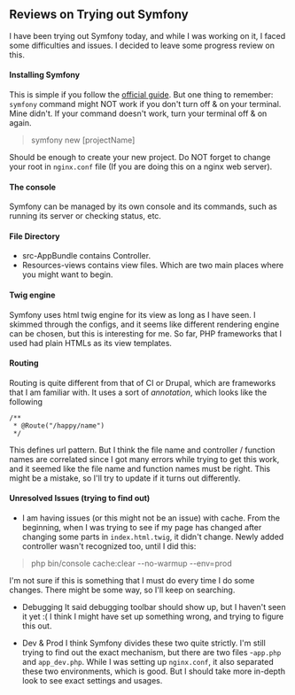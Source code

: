 ## Reviews on Trying out Symfony
I have been trying out Symfony today, and while I was working on it, I faced some difficulties and issues.
I decided to leave some progress review on this.

#### Installing Symfony
This is simple if you follow the [official guide](https://symfony.com/doc/current/setup.html). But one thing to remember: `symfony` command might NOT work if you don't turn off & on your terminal. Mine didn't. If your command doesn't work, turn your terminal off & on again.
> symfony new [projectName]

Should be enough to create your new project. Do NOT forget to change your root in `nginx.conf` file (If you are doing this on a nginx web server).

#### The console
Symfony can be managed by its own console and its commands, such as running its server or checking status, etc.

#### File Directory
* src-AppBundle contains Controller.
* Resources-views contains view files.
Which are two main places where you might want to begin.

#### Twig engine
Symfony uses html twig engine for its view as long as I have seen. I skimmed through the configs, and it seems like different rendering engine can be chosen, but this is interesting for me. So far, PHP frameworks that I used had plain HTMLs as its view templates.

#### Routing
Routing is quite different from that of CI or Drupal, which are frameworks that I am familiar with. It uses a sort of *annotation*, which looks like the following
```
/**
 * @Route("/happy/name")
 */
```
This defines url pattern. But I think the file name and controller / function names are correlated since I got many errors while trying to get this work, and it seemed like the file name and function names must be right.
This might be a mistake, so I'll try to update if it turns out differently.

#### Unresolved Issues (trying to find out)
* I am having issues (or this might not be an issue) with cache. From the beginning, when I was trying to see if my page has changed after changing some parts in `index.html.twig`, it didn't change.
Newly added controller wasn't recognized too, until I did this:
>php bin/console cache:clear --no-warmup --env=prod

I'm not sure if this is something that I must do every time I do some changes. There might be some way, so I'll keep on searching.

* Debugging
It said debugging toolbar should show up, but I haven't seen it yet :(
I think I might have set up something wrong, and trying to figure this out.

* Dev & Prod
I think Symfony divides these two quite strictly. I'm still trying to find out the exact mechanism, but there are two files -`app.php` and `app_dev.php`. While I was setting up `nginx.conf`, it also separated these two environments, which is good. But I should take more in-depth look to see exact settings and usages.
